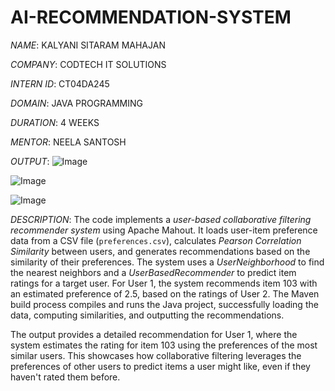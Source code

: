 # AI-RECOMMENDATION-SYSTEM

*NAME*: KALYANI SITARAM MAHAJAN

*COMPANY*: CODTECH IT SOLUTIONS

*INTERN ID*: CT04DA245

*DOMAIN*: JAVA PROGRAMMING

*DURATION*: 4 WEEKS

*MENTOR*: NEELA SANTOSH

*OUTPUT*: 
![Image](https://github.com/user-attachments/assets/4dd24617-88ec-494a-9b17-d3df8d3e87db)

![Image](https://github.com/user-attachments/assets/93eefe48-dadf-4899-a194-5243bd7012a4)

![Image](https://github.com/user-attachments/assets/fda72089-8d4f-48a5-b894-c0bc6817ba08)

*DESCRIPTION*:
The code implements a *user-based collaborative filtering recommender system* using Apache Mahout. It loads user-item preference data from a CSV file (`preferences.csv`), calculates *Pearson Correlation Similarity* between users, and generates recommendations based on the similarity of their preferences. The system uses a *UserNeighborhood* to find the nearest neighbors and a *UserBasedRecommender* to predict item ratings for a target user. For User 1, the system recommends item 103 with an estimated preference of 2.5, based on the ratings of User 2. The Maven build process compiles and runs the Java project, successfully loading the data, computing similarities, and outputting the recommendations.

The output provides a detailed recommendation for User 1, where the system estimates the rating for item 103 using the preferences of the most similar users. This showcases how collaborative filtering leverages the preferences of other users to predict items a user might like, even if they haven't rated them before.
